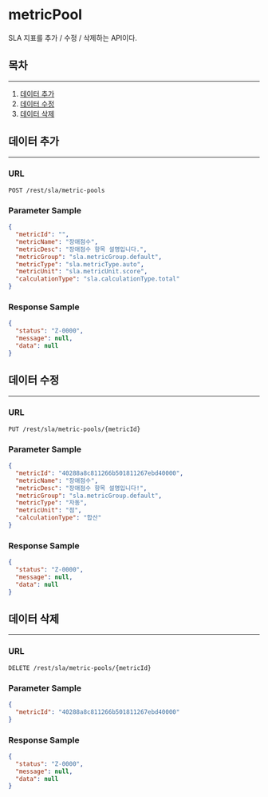 # metricPool

SLA 지표를 추가 / 수정 / 삭제하는 API이다.

## 목차

---

1. [데이터 추가](#데이터-추가)
2. [데이터 수정](#데이터-수정)
3. [데이터 삭제](#데이터-삭제)

## 데이터 추가

---

### URL

```
POST /rest/sla/metric-pools
```

### Parameter Sample

```json
{
  "metricId": "",
  "metricName": "장애점수",
  "metricDesc": "장애점수 항목 설명입니다.",
  "metricGroup": "sla.metricGroup.default",
  "metricType": "sla.metricType.auto",
  "metricUnit": "sla.metricUnit.score",
  "calculationType": "sla.calculationType.total"
}
```

### Response Sample

```json
{
  "status": "Z-0000",
  "message": null,
  "data": null
}
```

## 데이터 수정

---

### URL

```
PUT /rest/sla/metric-pools/{metricId}
```

### Parameter Sample

```json
{
  "metricId": "40288a8c811266b501811267ebd40000",
  "metricName": "장애점수",
  "metricDesc": "장애점수 항목 설명입니다!",
  "metricGroup": "sla.metricGroup.default",
  "metricType": "자동",
  "metricUnit": "점",
  "calculationType": "합산"
}
```

### Response Sample

```json
{
  "status": "Z-0000",
  "message": null,
  "data": null
}
```

## 데이터 삭제

---

### URL

```
DELETE /rest/sla/metric-pools/{metricId}
```

### Parameter Sample

```json
{
  "metricId": "40288a8c811266b501811267ebd40000"
}
```

### Response Sample

```json
{
  "status": "Z-0000",
  "message": null,
  "data": null
}
```
